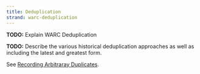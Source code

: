```yaml
---
title: Deduplication
strand: warc-deduplication
---
```


**TODO:** Explain WARC Deduplication

**TODO:** Describe the various historical deduplication approaches as well as including the latest and greatest form.

See <a href="recording-arbitrary-duplicates.html">Recording Arbitraray Duplicates</a>.